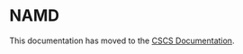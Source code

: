 # NAMD

This documentation has moved to the [CSCS Documentation](https://eth-cscs.github.io/cscs-docs/software/sciapps/namd/).
